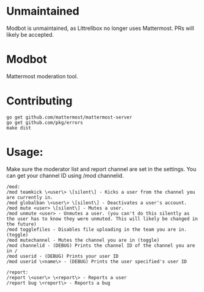 # Unmaintained
Modbot is unmaintained, as Littrellbox no longer uses Mattermost.
PRs will likely be accepted.

# Modbot
Mattermost moderation tool.

# Contributing
```
go get github.com/mattermost/mattermost-server
go get github.com/pkg/errors
make dist
```
# Usage:
Make sure the moderator list and report channel are set in the settings. You can get your channel ID using /mod channelid.

```
/mod:
/mod teamkick \<user\> \[silent\] - Kicks a user from the channel you are currently in.
/mod globalban \<user\> \[silent\] - Deactivates a user's account.
/mod mute <user> \[silent\] - Mutes a user.
/mod unmute <user> - Unmutes a user. (you can't do this silently as the user has to know they were unmuted. This will likely be changed in the future) 
/mod togglefiles - Disables file uploading in the team you are in. (toggle) 
/mod mutechannel - Mutes the channel you are in (toggle) 
/mod channelid - (DEBUG) Prints the channel ID of the channel you are in /
/mod userid - (DEBUG) Prints your user ID 
/mod userid \<name\> - (DEBUG) Prints the user specified's user ID

/report:
/report \<user\> \<report\> - Reports a user
/report bug \<report\> - Reports a bug
```
